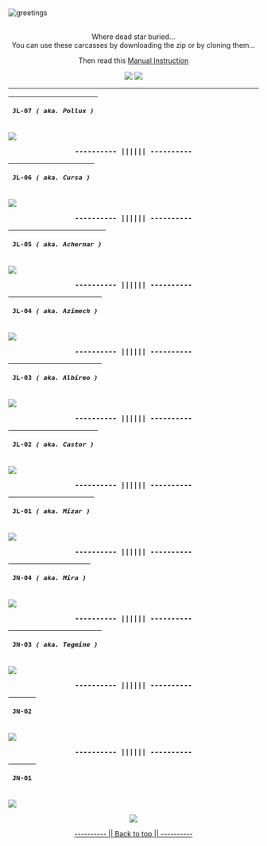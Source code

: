 <a name="readme-top"></a>
<br>
![greetings](/Asset/Head.png)
<br>
<br>

<p align="center">
Where dead star buried... <br>
You can use these carcasses by downloading the zip or by cloning them... <br>
</p>

<p align="center">
Then read this <a href="https://github.com/closebox73/applying-theme">Manual Instruction</a>
</p>

<p align="center">
  <img src="https://img.shields.io/github/repo-size/closebox73/Star_Graves?style=for-the-badge&color=2AB1E8">
  <img src="https://img.shields.io/github/license/closebox73/Star_Graves?style=for-the-badge&color=DD3FA4">
</p>

------------------------------------------------------------------------

|<p align="center"><b><samp>JL-07 </samp></b><i><samp>( aka. Pollux )</samp></i></p>|
|-----|
![](/Asset/JL-07.jpg)

<p align="center"><b><samp>---------- |||||| ----------</samp></b></p>

|<p align="center"><b><samp>JL-06 </samp></b><i><samp>( aka. Cursa )</samp></i></p>|
|-----|
![](/Asset/JL-06.jpg)

<p align="center"><b><samp>---------- |||||| ----------</samp></b></p>

|<p align="center"><b><samp>JL-05 </samp></b><i><samp>( aka. Achernar )</samp></i></p>|
|-----|
![](/Asset/JL-05.jpg)

<p align="center"><b><samp>---------- |||||| ----------</samp></b></p>

|<p align="center"><b><samp>JL-04 </samp></b><i><samp>( aka. Azimech )</samp></i></p>|
|-----|
![](/Asset/JL-04.jpg)

<p align="center"><b><samp>---------- |||||| ----------</samp></b></p>

|<p align="center"><b><samp>JL-03 </samp></b><i><samp>( aka. Albireo )</samp></i></p>|
|-----|
![](/Asset/JL-03.jpg)

<p align="center"><b><samp>---------- |||||| ----------</samp></b></p>

|<p align="center"><b><samp>JL-02 </samp></b><i><samp>( aka. Castor )</samp></i></p>|
|-----|
![](/Asset/JL-02.jpg)

<p align="center"><b><samp>---------- |||||| ----------</samp></b></p>

|<p align="center"><b><samp>JL-01 </samp></b><i><samp>( aka. Mizar )</samp></i></p>|
|-----|
![](/Asset/JL-01.jpg)

<p align="center"><b><samp>---------- |||||| ----------</samp></b></p>

|<p align="center"><b><samp>JN-04 </samp></b><i><samp>( aka. Mira )</samp></i></p>|
|-----|
![](/Asset/JN-04.jpg)

<p align="center"><b><samp>---------- |||||| ----------</samp></b></p>

|<p align="center"><b><samp>JN-03 </samp></b><i><samp>( aka. Tegmine )</samp></i></p>|
|-----|
![](/Asset/JN-03.jpg)

<p align="center"><b><samp>---------- |||||| ----------</samp></b></p>

|<p align="center"><b><samp>JN-02</samp></b></p>|
|-----|
![](/Asset/JN-02.jpg)

<p align="center"><b><samp>---------- |||||| ----------</samp></b></p>

|<p align="center"><b><samp>JN-01</samp></b></p>|
|-----|
![](/Asset/JN-01.jpg)

<p align="center">
	<img src="https://api.visitorbadge.io/api/VisitorHit?user=closebox73&repo=Star_Graves&countColor=%232BB2E9">
</p>
<p align="center"><a href="#readme-top">---------- || Back to top || ----------</a></p>
